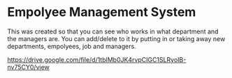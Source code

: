 # Empolyee Management System

This was created so that you can see who works in what department and the managers are. You can add/delete to it by putting in or taking away new departments, empolyees, job and managers. 


https://drive.google.com/file/d/1tblMb0JK4rvpCIGC1SLRyoIB-nv75CY0/view
